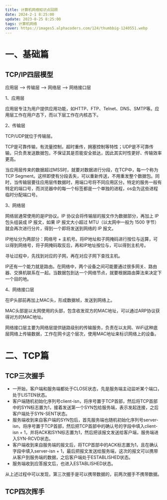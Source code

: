 ```yaml
---
title: 计算机网络知识点回顾
date: 2024-2-1 8:25:00
update: 2023-8-25 8:25:00
tags: 计算机网络
cover: https://images5.alphacoders.com/124/thumbbig-1240551.webp
---
```


# 一、基础篇
## TCP/IP四层模型
应用层 --> 传输层 --> 网络层 --> 网络接口层

1、应用层

应用层专注为用户提供应用功能，如HTTP、FTP、Telnet、DNS、SMTP等。应用层工作在用户态下，而以下层工作在内核态下。

2、传输层

TCP/UDP就位于传输层。

TCP是可靠传输，有流量控制，超时重传，拥塞控制等特性；UDP是不可靠传输，只负责发送数据包，不保证其是否能安全抵达，因此其实时性更好、传输效率更高。

当应用层传来的数据超过MSS时，就要对数据进行分段，在TCP中，每一个称为TCP Segment。这样即使有分段丢失，可以重新传送，不用重发整个数据包。同时，当传输层要往应用层传数据时，用端口号将不同应用区分。特定的服务一般有特定的端口号，而浏览器中的每一个标签都是一个单独的进程，os会为这些进程临时分配端口号。

3、网络层

网络层通常使用的是IP协议。IP 协议会将传输层的报文作为数据部分，再加上 IP 包头组装成 IP 报文，如果 IP 报文大小超过 MTU（以太网中一般为 1500 字节）就会再次进行分片，得到一个即将发送到网络的 IP 报文。

IP地址分为两部分：网络号 + 主机号。将IP地址和子网掩码进行按位与运算，可以得到网络号，将子网掩码取反后，再和IP地址按位与，可以得到主机号。

寻址过程中，先找到对应的子网，再在对应子网下查找主机。

IP还有一个能力就是路由。在网络中，两个设备之间可能要通过很多网关、路由器、交换机联系在一起。当数据包到达一个网络节点，就要根据路由算法来决定下一个目的地。

4、网络接口层

在IP头部前再加上MAC头，形成数据帧，发送到网络上。

MAC头部是以太网使用的头部，包含收发双方的MAC地址，可以通过ARP协议获得对方的MAC地址。

网络接口层主要为网络层提供链路级别的传输服务，负责在以太网、WiFi这种底层网络上传输数据，工作在网卡这个层次，使用MAC地址来标识网络上的设备。

# 二、TCP篇
## TCP三次握手
- 一开始，客户端和服务端都处于CLOSE状态，先是服务端主动监听某个端口，处于LISTEN状态。
- 客户端随机初始化序列号client-isn，将序号置于TCP首部，然后将TCP首部中的SYN标志置为1，接着发送第一个SYN包给服务端，表示发起连接，之后客户端处于SYN-SENT状态。
- 服务端收到来自客户端的SYN包后，首先服务端也随机初始化序列号server-isn，将序号置于TCP首部，然后把TCP首部中的确认号的字段中填入client-isn + 1，并将ACK和SYN标志置为1，然后把该报文发送给客户端，服务端进入SYN-RCVD状态。
- 客户端收到来自服务端的报文后，将TCP首部中的ACK标志置为1，且在确认字段中填入server-isn + 1，最后把报文发送给服务端，这次的报文可以携带从客户到服务端的数据，之后客户端处于ESTABLISHED状态。
- 服务端收到应答报文后，也进入ESTABLISHED状态。

从上述过程中可以发现，第三次握手是可以携带数据的，前两次握手不携带数据。

## TCP四次挥手
